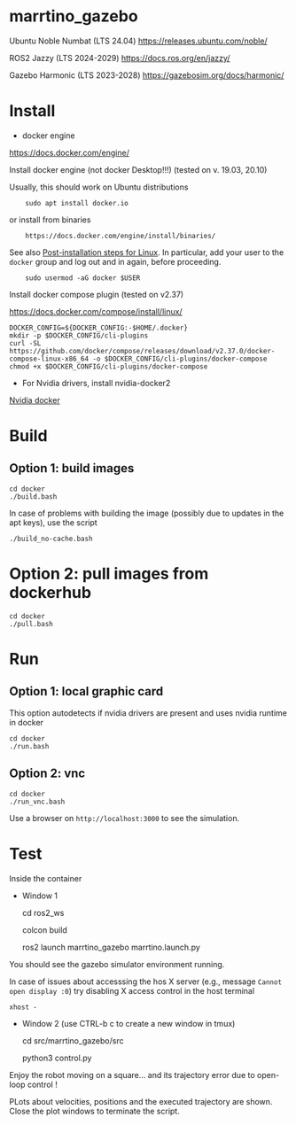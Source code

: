 # marrtino_gazebo

Ubuntu Noble Numbat (LTS 24.04)
https://releases.ubuntu.com/noble/

ROS2 Jazzy (LTS 2024-2029)
https://docs.ros.org/en/jazzy/

Gazebo Harmonic (LTS 2023-2028) 
https://gazebosim.org/docs/harmonic/



# Install

* docker engine

https://docs.docker.com/engine/

Install docker engine (not docker Desktop!!!)  (tested on v. 19.03, 20.10) 

Usually, this should work on Ubuntu distributions
    
        sudo apt install docker.io

or install from binaries

        https://docs.docker.com/engine/install/binaries/

See also 
[Post-installation steps for Linux](https://docs.docker.com/install/linux/linux-postinstall/).
In particular, add your user to the `docker` group and log out and in again, before proceeding.

        sudo usermod -aG docker $USER
        
Install docker compose plugin  (tested on v2.37)

https://docs.docker.com/compose/install/linux/

    DOCKER_CONFIG=${DOCKER_CONFIG:-$HOME/.docker}
    mkdir -p $DOCKER_CONFIG/cli-plugins
    curl -SL https://github.com/docker/compose/releases/download/v2.37.0/docker-compose-linux-x86_64 -o $DOCKER_CONFIG/cli-plugins/docker-compose
    chmod +x $DOCKER_CONFIG/cli-plugins/docker-compose


* For Nvidia drivers, install nvidia-docker2

[Nvidia docker](https://docs.nvidia.com/datacenter/cloud-native/container-toolkit/install-guide.html)
        

# Build

## Option 1: build images

    cd docker
    ./build.bash
    
In case of problems with building the image (possibly due to updates in the apt keys),
use the script

    ./build_no-cache.bash

# Option 2: pull images from dockerhub

    cd docker
    ./pull.bash


# Run

## Option 1: local graphic card

This option autodetects if nvidia drivers are present and uses nvidia runtime in docker

    cd docker
    ./run.bash

## Option 2: vnc 

    cd docker
    ./run_vnc.bash

Use a browser on `http://localhost:3000` to see the simulation.


# Test

Inside the container

* Window 1

    cd ros2_ws
    
    colcon build

    ros2 launch marrtino_gazebo marrtino.launch.py

You should see the gazebo simulator environment running. 

In case of issues about accesssing the hos X server (e.g., message `Cannot open display :0`)
try disabling X access control in the host terminal

    xhost -

    
* Window 2 (use CTRL-b c to create a new window in tmux)

    cd src/marrtino_gazebo/src
    
    python3 control.py

Enjoy the robot moving on a square... 
and its trajectory error due to open-loop control !

PLots about velocities, positions and the executed trajectory are shown.
Close the plot windows to terminate the script.



